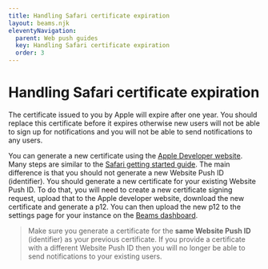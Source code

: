 ```yaml
---
title: Handling Safari certificate expiration
layout: beams.njk
eleventyNavigation:
  parent: Web push guides
  key: Handling Safari certificate expiration
  order: 3
---
```


# Handling Safari certificate expiration

The certificate issued to you by Apple will expire after one year. You should replace this certificate before it expires otherwise new users will not be able to sign up for notifications and you will not be able to send notifications to any users.

You can generate a new certificate using the [Apple Developer website](https://developer.apple.com). Many steps are similar to the [Safari getting started guide](/docs/beams/getting-started/web/configure-safari). The main difference is that you should not generate a new Website Push ID (identifier). You should generate a new certificate for your existing Website Push ID. To do that, you will need to create a new certificate signing request, upload that to the Apple developer website, download the new certificate and generate a p12\. You can then upload the new p12 to the settings page for your instance on the [Beams dashboard](https://dashboard.pusher.com/beams).

> Make sure you generate a certificate for the **same Website Push ID** (identifier) as your previous certificate. If you provide a certificate with a different Website Push ID then you will no longer be able to send notifications to your existing users.
